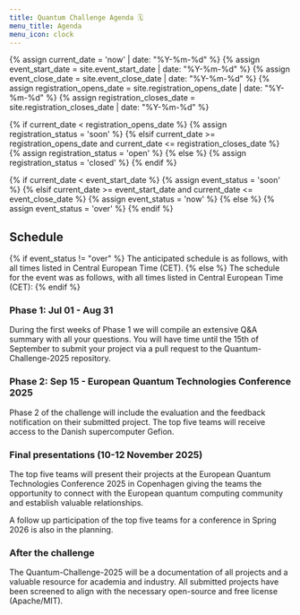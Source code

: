 ```yaml
---
title: Quantum Challenge Agenda 🗓️
menu_title: Agenda
menu_icon: clock
---
```

{% assign current_date = 'now' | date: "%Y-%m-%d" %}
{% assign event_start_date = site.event_start_date | date: "%Y-%m-%d" %}
{% assign event_close_date = site.event_close_date | date: "%Y-%m-%d" %}
{% assign registration_opens_date = site.registration_opens_date | date: "%Y-%m-%d" %}
{% assign registration_closes_date = site.registration_closes_date | date: "%Y-%m-%d" %}

{% if current_date < registration_opens_date %}
    {% assign registration_status = 'soon' %}
{% elsif current_date >= registration_opens_date and current_date <= registration_closes_date %}
    {% assign registration_status = 'open' %}
{% else %}
    {% assign registration_status = 'closed' %}
{% endif %}

{% if current_date < event_start_date %}
    {% assign event_status = 'soon' %}
{% elsif current_date >= event_start_date and current_date <= event_close_date %}
    {% assign event_status = 'now' %}
{% else %}
    {% assign event_status = 'over' %}
{% endif %}


## Schedule
{% if event_status != "over" %}
The anticipated schedule is as follows, with all times listed in Central European Time (CET).
{% else %}
The schedule for the event was as follows, with all times listed in Central European Time (CET):
{% endif %}


### Phase 1: Jul 01 - Aug 31

During the first weeks of Phase 1 we will compile an extensive Q&A summary with all your questions.
You will have time until the 15th of September to submit your project via a pull request to the Quantum-Challenge-2025 repository. 


### Phase 2: Sep 15 - European Quantum Technologies Conference 2025

Phase 2 of the challenge will include the evaluation and the feedback notification on their submitted project. The top five teams will receive access to the Danish supercomputer Gefion.


### Final presentations (10-12 November 2025)

The top five teams will present their projects at the European Quantum Technologies Conference 2025 in Copenhagen giving the teams the opportunity to connect with the European quantum computing community and establish valuable relationships.

A follow up participation of the top five teams for a conference in Spring 2026 is also in the planning.


### After the challenge

The Quantum-Challenge-2025 will be a documentation of all projects and a valuable resource for academia and industry.
All submitted projects have been screened to align with the necessary open-source and free license (Apache/MIT).
